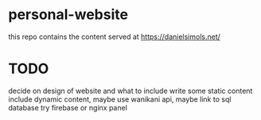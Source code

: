 # personal-website
this repo contains the content served at https://danielsimols.net/

# TODO
decide on design of website and what to include
write some static content
include dynamic content, maybe use wanikani api, maybe link to sql database
try firebase or nginx panel
